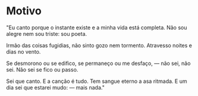 # Motivo

"Eu canto porque o instante existe
e a minha vida está completa.
Não sou alegre nem sou triste:
sou poeta.

Irmão das coisas fugidias,
não sinto gozo nem tormento.
Atravesso noites e dias
no vento.

Se desmorono ou se edifico,
se permaneço ou me desfaço,
— não sei, não sei. Não sei se fico
ou passo.

Sei que canto. E a canção é tudo.
Tem sangue eterno a asa ritmada.
E um dia sei que estarei mudo:
— mais nada."
